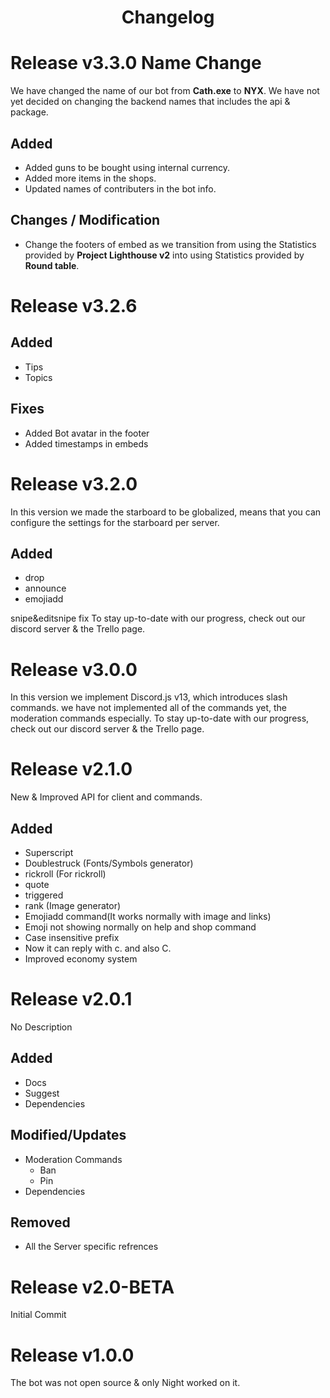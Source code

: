 <h1 align="center">Changelog</h1>

# Release v3.3.0 Name Change
We have changed the name of our bot from **Cath.exe** to **NYX**. We have not yet decided on changing the backend names that includes the api & package. 

## Added 
- Added guns to be bought using internal currency.
- Added more items in the shops.
- Updated names of contributers in the bot info.

## Changes / Modification
- Change the footers of embed as we transition from using the Statistics provided by **Project Lighthouse v2** into using Statistics provided by **Round table**.

# Release v3.2.6
## Added
- Tips
- Topics
## Fixes
- Added Bot avatar in the footer
- Added timestamps in embeds


# Release v3.2.0
In this version we made the starboard to be globalized, means that you can configure the settings for the starboard per server.
## Added
- drop
- announce
- emojiadd

snipe&editsnipe fix
To stay up-to-date with our progress, check out our discord server & the Trello page.

# Release v3.0.0
In this version we implement Discord.js v13, which introduces slash commands.
we have not implemented all of the commands yet, the moderation commands especially.
To stay up-to-date with our progress, check out our discord server & the Trello page.

# Release v2.1.0
New & Improved API for client and commands.
## Added

- Superscript
- Doublestruck (Fonts/Symbols generator)
- rickroll (For rickroll)
- quote
- triggered
- rank (Image generator)
- Emojiadd command(It works normally with image and links)
- Emoji not showing normally on help and shop command
- Case insensitive prefix
- Now it can reply with c. and also C.
- Improved economy system

# Release v2.0.1
No Description

## Added
- Docs
- Suggest
- Dependencies

## Modified/Updates
- Moderation Commands 
    - Ban
    - Pin
- Dependencies

## Removed
- All the Server specific refrences

# Release v2.0-BETA
 Initial Commit

# Release v1.0.0
The bot was not open source & only Night worked on it.
